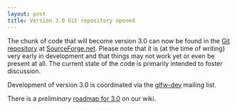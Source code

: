 ```yaml
---
layout: post
title: Version 3.0 Git repository opened
---
```


The chunk of code that will become version 3.0 can now be found in the
[Git repository](https://sourceforge.net/scm/?type=git&group_id=72569)
at
[SourceForge.net](http://sourceforge.net/projects/glfw/develop).
Please note that it is (at the time of writing) very early in development and
that things may not work yet or even be present at all.  The current state of
the code is primarily intended to foster discussion.

Development of version 3.0 is coordinated via the
[glfw-dev](https://lists.stacken.kth.se/mailman/listinfo/glfw-dev)
mailing list.

There is a *preliminary*
[roadmap for 3.0](http://wiki.glfw.org/wiki/Roadmap_for_3.0) on
our wiki.